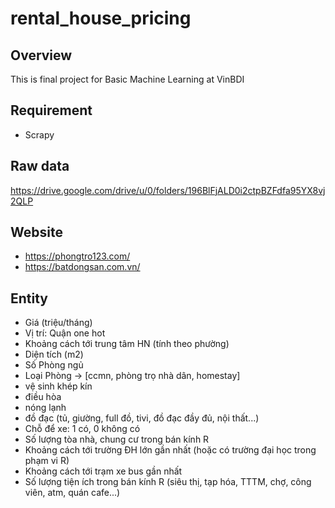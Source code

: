 # rental_house_pricing

## Overview
This is final project for Basic Machine Learning at VinBDI

## Requirement
* Scrapy

## Raw data
https://drive.google.com/drive/u/0/folders/196BlFjALD0i2ctpBZFdfa95YX8vj2QLP

## Website
* https://phongtro123.com/
* https://batdongsan.com.vn/

## Entity
* Giá (triệu/tháng)
* Vị trí: Quận one hot
* Khoảng cách tới trung tâm HN (tính theo phường)
* Diện tích (m2)
* Số Phòng ngủ
* Loại Phòng -> [ccmn, phòng trọ nhà dân, homestay]
* vệ sinh khép kín
* điều hòa
* nóng lạnh
* đồ đạc (tủ, giường, full đồ, tivi, đồ đạc đầy đủ, nội thất...)
* Chỗ để xe: 1 có, 0 không có
* Số lượng tòa nhà, chung cư trong bán kính R
* Khoảng cách tới trường ĐH lớn gần nhất (hoặc có trường đại học trong phạm vi R)
* Khoảng cách tới trạm xe bus gần nhất
* Số lượng tiện ích trong bán kính R (siêu thị, tạp hóa, TTTM, chợ, công viên, atm, quán cafe...)